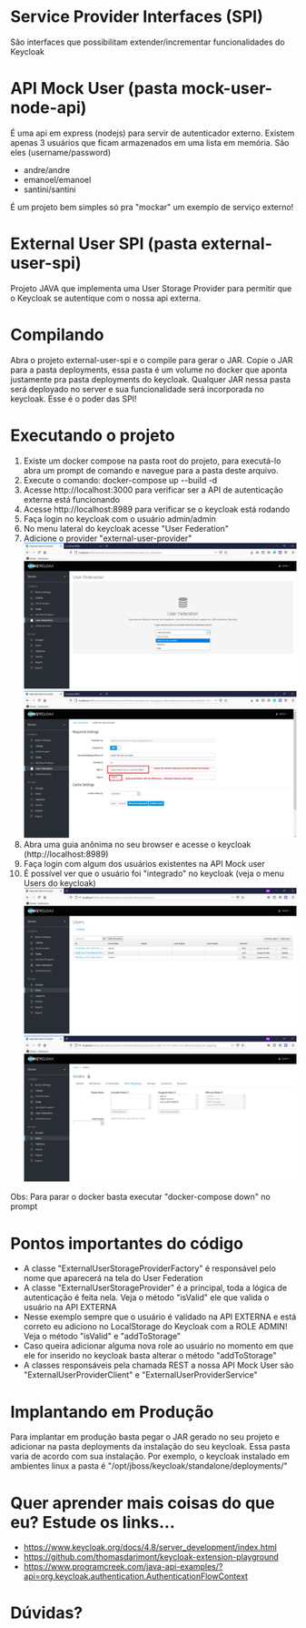# Service Provider Interfaces (SPI)
São interfaces que possibilitam extender/incrementar funcionalidades do Keycloak

# API Mock User (pasta mock-user-node-api)
É uma api em express (nodejs) para servir de autenticador externo.
Existem apenas 3 usuários que ficam armazenados em uma lista em memória. São eles (username/password)
- andre/andre
- emanoel/emanoel
- santini/santini

É um projeto bem simples só pra "mockar" um exemplo de serviço externo!

# External User SPI (pasta external-user-spi)
Projeto JAVA que implementa uma User Storage Provider para permitir que o Keycloak se autentique com o nossa api externa.

# Compilando
Abra o projeto external-user-spi e o compile para gerar o JAR. Copie o JAR para a pasta deployments, essa pasta é um volume no docker que aponta justamente pra pasta deployments do keycloak. Qualquer JAR nessa pasta será deployado no server e sua funcionalidade será incorporada no keycloak. Esse é o poder das SPI!


# Executando o projeto
1. Existe um docker compose na pasta root do projeto, para executá-lo abra um prompt de comando e navegue para a pasta deste arquivo.
2. Execute o comando: docker-compose up --build -d
3. Acesse http://localhost:3000 para verificar ser a API de autenticação externa está funcionando
4. Acesse http://localhost:8989 para verificar se o keycloak está rodando
5. Faça login no keycloak com o usuário admin/admin
6. No menu lateral do keycloak acesse "User Federation"
7. Adicione o provider "external-user-provider"
![Adicionando provider](Untitled.png)
![Adicionando provider](Untitled4.png)
8. Abra uma guia anônima no seu browser e acesse o keycloak (http://localhost:8989)
9. Faça login com algum dos usuários existentes na API Mock user
10. É possível ver que o usuário foi "integrado" no keycloak (veja o menu Users do keycloak)
![Adicionando provider](Untitled2.png)
![Adicionando provider](Untitled3.png)

Obs: Para parar o docker basta executar "docker-compose down" no prompt

# Pontos importantes do código
- A classe "ExternalUserStorageProviderFactory" é responsável pelo nome que aparecerá na tela do User Federation
- A classe "ExternalUserStorageProvider" é a principal, toda a lógica de autenticação é feita nela. Veja o método "isValid" ele que valida o usuário na API EXTERNA
- Nesse exemplo sempre que o usuário é validado na API EXTERNA e está correto eu adiciono no LocalStorage do Keycloak com a ROLE ADMIN! Veja o método "isValid" e "addToStorage"
- Caso queira adicionar alguma nova role ao usuário no momento em que ele for inserido no keycloak basta alterar o método "addToStorage"
- A classes responsáveis pela chamada REST a nossa API Mock User são "ExternalUserProviderClient" e "ExternalUserProviderService"

# Implantando em Produção
Para implantar em produção basta pegar o JAR gerado no seu projeto e adicionar na pasta deployments da instalação do seu keycloak. Essa pasta varia de acordo com sua instalação. Por exemplo, o keycloak instalado em ambientes linux a pasta é "/opt/jboss/keycloak/standalone/deployments/"

# Quer aprender mais coisas do que eu? Estude os links... 
- https://www.keycloak.org/docs/4.8/server_development/index.html
- https://github.com/thomasdarimont/keycloak-extension-playground
- https://www.programcreek.com/java-api-examples/?api=org.keycloak.authentication.AuthenticationFlowContext

# Dúvidas?
